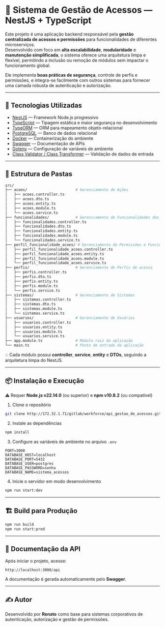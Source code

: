 # 🔐 Sistema de Gestão de Acessos — NestJS + TypeScript 

Este projeto é uma aplicação backend responsável pela **gestão centralizada de acessos e permissões** para funcionalidades de diferentes microserviços.\
Desenvolvido com foco em **alta escalabilidade**, **modularidade** e **manutenção simplificada**, o sistema oferece uma arquitetura limpa e flexível, permitindo a inclusão ou remoção de módulos sem impactar o funcionamento global.

Ele implementa **boas práticas de segurança**, controle de perfis e permissões, e integra-se facilmente com outros sistemas para fornecer uma camada robusta de autenticação e autorização.

---

## 🚀 Tecnologias Utilizadas

- [NestJS](https://nestjs.com/) — Framework Node.js progressivo
- [TypeScript](https://www.typescriptlang.org/) — Tipagem estática e maior segurança no desenvolvimento
- [TypeORM](https://typeorm.io/) — ORM para mapeamento objeto-relacional
- [PostgreSQL](https://www.postgresql.org/) — Banco de dados relacional
- [Docker](https://www.docker.com/) — Containerização do ambiente
- [Swagger](https://swagger.io/) — Documentação de APIs
- [Dotenv](https://github.com/motdotla/dotenv) — Configuração de variáveis de ambiente
- [Class Validator / Class Transformer](https://github.com/typestack/class-validator) — Validação de dados de entrada

---

## 📁 Estrutura de Pastas

```bash
src/
├── acoes/                      # Gerenciamento de Ações
│   ├── acoes.controller.ts     
│   ├── acoes.dto.ts
│   ├── acoes.entity.ts
│   ├── acoes.module.ts
│   └── acoes.service.ts
├── funcionalidades/            # Gerenciamento de Funcionalidades dos Sistemas
│   ├── funcionalidades.controller.ts
│   ├── funcionalidades.dto.ts
│   ├── funcionalidades.entity.ts
│   ├── funcionalidades.module.ts
│   └── funcionalidades.service.ts
├── perfil_funcionalidade_acoes/ # Gerenciamento de Permissões e Funcionalidades por Perfil
│   ├── perfil_funcionalidade_acoes.controller.ts
│   ├── perfil_funcionalidade_acoes.entity.ts
│   ├── perfil_funcionalidade_acoes.module.ts
│   └── perfil_funcionalidade_acoes.service.ts
├── perfis/                     # Gerenciamento de Perfis de acesso
│   ├── perfis.controller.ts
│   ├── perfis.dto.ts
│   ├── perfis.entity.ts
│   ├── perfis.module.ts
│   └── perfis.service.ts
├── sistemas/                   # Gerenciamento de Sistemas
│   ├── sistemas.controller.ts
│   ├── sistemas.dto.ts
│   ├── sistemas.module.ts
│   └── sistemas.service.ts
├── usuarios/                   # Gerenciamento de Usuários
│   ├── usuarios.controller.ts
│   ├── usuarios.entity.ts
│   ├── usuarios.module.ts
│   └── usuarios.service.ts
├── app.module.ts               # Módulo raiz da aplicação
└── main.ts                     # Ponto de entrada da aplicação
```

💡 Cada módulo possui **controller**, **service**, **entity** e **DTOs**, seguindo a arquitetura limpa do NestJS.

---

## 📦 Instalação e Execução

⚠️ Requer **Node.js v22.14.0** (ou superior) e **npm v10.8.2** (ou compatível)

1. Clone o repositório

```bash
git clone http://172.32.1.71/gitlab/workforce/api_gestao_de_acessos.git
```

2. Instale as dependências

```bash
npm install
```

3. Configure as variáveis de ambiente no arquivo `.env`

```env
PORT=3000
DATABASE_HOST=localhost
DATABASE_PORT=5432
DATABASE_USER=postgres
DATABASE_PASSWORD=senha
DATABASE_NAME=sistema_acessos
```

4. Inicie o servidor em modo desenvolvimento

```bash
npm run start:dev
```

---

## 🏗️ Build para Produção

```bash
npm run build
npm run start:prod
```

---

## 📖 Documentação da API

Após iniciar o projeto, acesse:

```
http://localhost:3000/api
```

A documentação é gerada automaticamente pelo **Swagger**.

---

## ✍️ Autor

Desenvolvido por **Renato** como base para sistemas corporativos de autenticação, autorização e gestão de permissões.

